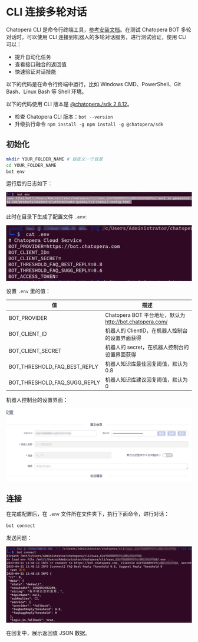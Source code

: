 # CLI 连接多轮对话

Chatopera CLI 是命令行终端工具，[参考安装文档](/products/chatbot-platform/howto-guides/integration/cli-install-config.html)。在测试 Chatopera BOT 多轮对话时，可以使用 CLI 连接到机器人的多轮对话服务，进行测试验证，使用 CLI 可以：

* 提升自动化任务
* 查看接口融合的返回值
* 快速验证对话技能

以下的代码是在命令行终端中运行，比如 Windows CMD、PowerShell、Git Bash、Linux Bash 等 Shell 环境。

以下的代码使用 CLI 版本是 [@chatopera./sdk 2.8.12](https://www.npmjs.com/package/@chatopera/sdk)。

* 检查 Chatopera CLI 版本：`bot --version`
* 升级执行命令 `npm install -g npm install -g @chatopera/sdk`

## 初始化

```bash
mkdir YOUR_FOLDER_NAME # 自定义一个目录
cd YOUR_FOLDER_NAME
bot env
```

运行后的日志如下：

![](../../../../images/assets/screenshot_20230421124246.png)

此时在目录下生成了配置文件 `.env`:

![](../../../../images/assets/screenshot_20230421124339.png)


设置 `.env` 里的值：

| 值 | 描述 |
| --- | --- |
| BOT_PROVIDER | Chatopera BOT 平台地址，默认为 http://bot.chatopera.com/ |
| BOT_CLIENT_ID | 机器人的 ClientID，在机器人控制台的设置界面获得 |
| BOT_CLIENT_SECRET | 机器人的 secret，在机器人控制台的设置界面获得 |
| BOT_THRESHOLD_FAQ_BEST_REPLY | 机器人知识库最佳回复阈值，默认为 0.8 |
| BOT_THRESHOLD_FAQ_SUGG_REPLY | 机器人知识库建议回复阈值，默认为 0 |

机器人控制台的设置界面：

![](../../../../images/assets/screenshot_20230421124612.png)


## 连接

在完成配置后，在 `.env` 文件所在文件夹下，执行下面命令，进行对话：

```bash
bot connect
```


发送问题：

![](../../../../images/assets/screenshot_20230421124854.png)

在回复中，展示返回值 JSON 数据。